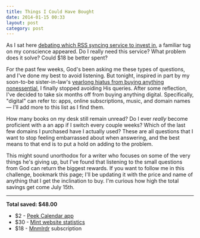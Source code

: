 ```yaml
---
title: Things I Could Have Bought
date: 2014-01-15 00:33
layout: post
category: post
---
```

As I sat here [debating which RSS syncing service to invest in](https://twitter.com/kyledreger/status/423184317494603776), a familiar tug on my conscience appeared. Do I really need this service? What problem does it solve? Could $18 be better spent?

For the past few weeks, God's been asking me these types of questions, and I've done my best to avoid listening. But tonight, inspired in part by my soon-to-be sister-in-law's [yearlong hiatus from buying anything nonessential](http://lifeloveandwords.wordpress.com/2013/12/19/a-year-of-nothing-new/), I finally stopped avoiding His queries. After some reflection, I've decided to take six months off from buying anything digital. Specifically, "digital" can refer to: apps, online subscriptions, music, and domain names &mdash; I'll add more to this list as I find them.

How many books on my desk still remain unread? Do I ever _really_ become proficient with a an app if I switch every couple weeks? Which of the last few domains I purchased have I actually used? These are all questions that I want to stop feeling embarrassed about when answering, and the best means to that end is to put a hold on adding to the problem.

This might sound unorthodox for a writer who focuses on some of the very things he's giving up, but I've found that listening to the small questions from God can return the biggest rewards. If you want to follow me in this challenge, bookmark this page; I'll be updating it with the price and name of anything that I get the inclination to buy. I'm curious how high the total savings get come July 15th.

---

__Total saved: $48.00__

- $2 - [Peek Calendar app](https://itunes.apple.com/us/app/peek-calendar/id776314791?ls=1&mt=8)
- $30 - [Mint website statistics](http://haveamint.com)
- $18 - [Mnmlrdr](https://mnmlrdr.com) subscription